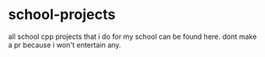 # school-projects

all school cpp projects that i do for my school can be found here.  dont make a pr because i won't entertain any.
